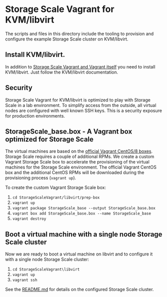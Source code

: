 # Storage Scale Vagrant for KVM/libvirt

The scripts and files in this directory include the tooling to provision and
configure the example Storage Scale cluster on KVM/libvirt.

## Install KVM/libvirt.

In addition to [Storage Scale Vagrant and Vagrant itself](../README.md) you
need to install KVM/libvirt. Just follow the KVM/libvirt documentation.

## Security

Storage Scale Vagrant for KVM/libvirt is optimized to play with Storage Scale
in a lab environment. To simplify access from the outside, all virtual
nodes are configured with well known SSH keys. This is a security exposure
for production environments.

## StorageScale_base.box - A Vagrant box optimized for Storage Scale

The virtual machines are based on the [official Vagrant CentOS/8 boxes](https://app.vagrantup.com/centos/boxes/8).
Storage Scale requires a couple of additional RPMs. We create a custom
Vagrant Storage Scale box to accelerate the provisioning of the virtual
machines for the Storage Scale environment. The official Vagrant CentOS box
and the additional CentOS RPMs will be downloaded during the provisioning
process (`vagrant up`).

To create the custom Vagrant Storage Scale box:
1. `cd StorageScaleVagrant/libvirt/prep-box`
2. `vagrant up`
3. `vagrant package StorageScale_base --output StorageScale_base.box`
4. `vagrant box add StorageScale_base.box --name StorageScale_base`
5. `vagrant destroy`

## Boot a virtual machine with a single node Storage Scale cluster

Now we are ready to boot a virtual machine on libvirt and to configure it with a single node Storage Scale cluster:
1. `cd StorageScaleVagrant\libvirt`
2. `vagrant up`
3. `vagrant ssh`

See the [README.md](../README.md) for details on the configured Storage Scale
cluster.
